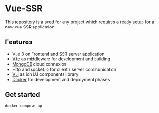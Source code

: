 # Vue-SSR

This repository is a seed for any project which requires a ready setup for a new vue SSR application.

## Features
- [Vue 3](https://vuejs.org/) on Frontend and SSR server application
- [Vite](https://vitejs.dev/) as middleware for development and building
- [MongoDB](https://cloud.mongodb.com/) cloud connexion
- Http and [socket.io](https://socket.io//) for client / server communication
- [Vui](https://vui.e-xode.net/) as ich U.I components library
- [Docker](https://www.docker.com/) for development and deployment phases

## Get started
```sh
docker-compose up
```
